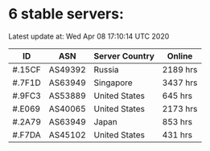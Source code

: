 # 6 stable servers:

Latest update at: Wed Apr 08 17:10:14 UTC 2020

| ID | ASN | Server Country | Online |
| -- | --- | -------------- | ------ |
| #.15CF | AS49392 | Russia | 2189 hrs |
| #.7F1D | AS63949 | Singapore | 3437 hrs |
| #.9FC3 | AS53889 | United States | 645 hrs |
| #.E069 | AS40065 | United States | 2173 hrs |
| #.2A79 | AS63949 | Japan | 853 hrs |
| #.F7DA | AS45102 | United States | 431 hrs |

